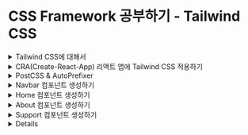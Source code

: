 # CSS Framework 공부하기 - Tailwind CSS

<details>
<summary>Tailwind CSS에 대해서</summary>

### [Tailwind CSS](https://tailwindcss.com/)란 무엇인가?
- HTML 안에서, CSS 스타일을 만들 수 있게 해주는 CSS 프레임워크이다.

#### CSS 프레임워크란?
- CSS 프레임워크는 레이아웃 및 여러 컴포넌트 구성, 브라우저 호환성을 보장하는데 소요되는 시간을 최소화하기 위해 여러 웹 개발 / 디자인 프로젝트에 적용할 수 있는 CSS 파일 모음이다.
- CSS Framework 종류 for React JS
  - Material UI / React Bootstrap / Semantic UI / Ant Design / Materialize ...

### Tailwind CSS의 장점
- Tailwind CSS는 부트스트랩과 비슷하게 m-1, flex와 같이 미리 세팅된 Utility Class를 활용하는 방식으로 HTML에서 스타일링이 가능하다.
- 그렇기 때문에 빠른 스타일링 작업이 가능하며
- class 혹은 id 명을 작성하기 위한 고생을 하지 않아도 된다.
- 유틸리티 클래스가 익숙해지는 시간이 필요할 수 있지만 IntelliSense 플러그인이 제공돼서 금방 익숙해지는게 가능하다.

</details>

<details>
<summary>CRA(Create-React-App) 리액트 앱에 Tailwind CSS 적용하기</summary>

### [CRA(Create-React-App)에 Tailwind CSS 적용하기](https://tailwindcss.com/docs/guides/create-react-app)
- npm을 통해 Tailwind CSS 및 해당 종속성을 설치한 다음 init 명령을 실행하여 tailwind.config.js 및 postcss.config.js를 모두 생성한다.

```bash
npm install -D tailwindcss postcss autoprefixer

npx tailwindcss init -p
```

<br />

- 템플릿 경로 구성 : tailwind.config.js 파일에 모든 템플릿 파일의 경로를 추가한다.
```javascript
/** @type {import('tailwindcss').Config} */
module.exports = {
  content: [
    "./src/**/*.{js,jsx,ts,tsx}",
  ],
  theme: {
    extend: {},
  },
  plugins: [],
}
```

<br />

- Taiwind의 각 레이어에 대한 @tailwind 지시문을 ./src/index.css 파일에 추가한다.
```css
@tailwind base;
@tailwind components;
@tailwind utilities;
```

### 전체 구조 생성하기
![Alt text](readme_img/image.png)

### 필요한 에셋 가져오기
![Alt text](readme_img/image-1.png)

### [React/icons](https://react-icons.github.io/react-icons/) 설치
```bash
npm install react-icons --save
```

</details>

<details>
<summary>PostCSS & AutoPrefixer</summary>

### PostCSS & AutoPrefixer
- JavaScript로 CSS를 변환하는 도구
- PostCSS는 쉽게 말해 해당 툴 안에서 플러그인들을 사용할 수 있게 해주는 툴이다.
![Alt text](readme_img/image-2.png)

#### Increase code readability (코드 가독성 향상)
- [Can I Use](https://caniuse.com/) 사이트의 값을 사용하여 CSS 규칙에 공급업체(provider) 접두사(prefixes)를 추가한다.
- AutoPrefixer는 현재 브라우저 인기도 및 속성 자원을 기반으로 데이터를 사용하여 접두사를 적용한다.
- 따라서 특정 브라우저를 위한 css 따로 작성하지 않아도 된다.
![Alt text](readme_img/image-3.png)

#### Use tomorrow's CSS Today!
- [PostCSS Preset Env](https://preset-env.cssdb.org/)를 사용하여 최신 CSS를 대부분의 브라우저가 이해할 수 있는 것으로 변환하고 cssdb를 사용하여 대상 브라우저 또는 런타임 환경에 따라 필요한 풀 리필을 결정할 수 있다.
![Alt text](readme_img/image-4.png)
![Alt text](readme_img/image-5.png)

#### The end of global CSS
- [CSS 모듈](https://github.com/css-modules/css-modules)을 사용하면 이름이 너무 일반적이지 않을까, 중복되지 않을까 걱정할 필요가 없다. 가장 적절한 이름을 사용할 수 있도록 해준다.
![Alt text](readme_img/image-6.png)

- CSS 모듈은 기본적으로 모든 클래스 이름과 애니메이션 이름의 범위가 로컬로 지정되는 CSS 파일이다.
![Alt text](readme_img/image-7.png)

#### Avoid errors in your CSS
- 최신 CSS 린터인 [styleint](https://stylelint.io/)를 사용하여 일관된 규칙을 적용하고 스타일 시트의 오류를 방지할 수 있다.
- SCSS와 같은 CSS와 유사한 구문뿐 아니라 최신 CSS 구문을 지원한다.
![Alt text](readme_img/image-8.png)

### AutoPrefixer
- PostCSS 플러그인 중 하나이다.
- CSS를 파싱하고 vendor prefixes를 추가한다.
- Can I Use로부터 얻은 결과를 이용한다.
```css
// 적용 전
::placeholder {
  color: blue;
}

// 적용 후
::-moz-placeholder {
  color: blue;
}
:-ms-input-placeholder {
  color: blue;
}
::placeholder {
  color: blue;
}
```

</details>

<details>
<summary>Navbar 컴포넌트 생성하기</summary>

![Alt text](readme_img/image-9.png)

</details>

<details>
<summary>Home 컴포넌트 생성하기</summary>

![Alt text](readme_img/image-10.png)

</details>

<details>
<summary>About 컴포넌트 생성하기</summary>

![Alt text](readme_img/image-11.png)

</details>

<details>
<summary>Support 컴포넌트 생성하기</summary>

![Alt text](readme_img/image-12.png)

</details>

<details>

![Alt text](readme_img/image-13.png)

</details>